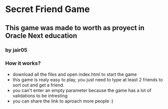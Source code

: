 # Secret Friend Game
## This game was made to worth as proyect in Oracle Next education 
### by jair05
### How it works?
- download all the files and open index.html to start the game 
- this game is realy easy to play, you just need to type at least 2 friends to sort out and get a friend. 
- you can't enter an empty parameter because the game has a lot of validations to be intresting
- you can share the link to aproach more people :)
